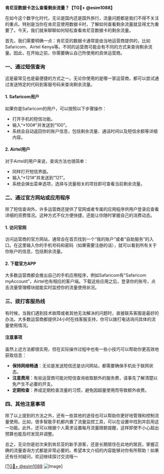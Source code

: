 **肯尼亚数据卡怎么查看剩余流量？【TG💪+ @esim1088】**

在如今这个数字化时代，无论是国内还是国外旅行，流量问题都是我们不得不关注的重点。特别是当你在肯尼亚使用数据卡时，了解如何查看剩余流量就显得尤为重要了。今天，我们就来聊聊如何轻松查看肯尼亚数据卡的剩余流量。

首先，我们需要明确一点：肯尼亚的数据卡通常是由当地运营商提供的，比如Safaricom、Airtel Kenya等。不同的运营商可能会有不同的方式来查询剩余流量。因此，在开始之前，你需要确认自己所使用的具体运营商。

### **一、通过短信查询**

这是最常见也是最便捷的方式之一。无论你使用的是哪一家运营商，都可以尝试通过发送特定的代码到客服号码来查询剩余流量。

#### **1. Safaricom用户**
如果你是Safaricom的用户，可以按照以下步骤操作：
- 打开手机的短信功能。
- 输入“*100#”并发送到“100”。
- 系统会自动返回你的账户信息，包括剩余流量、通话时间以及短信余额等详细内容。

#### **2. Airtel用户**
对于Airtel的用户来说，查询方法也很简单：
- 同样打开短信界面。
- 输入“*121#”并发送到“121”。
- 系统会弹出菜单选项，选择与流量相关的项目即可查看当前剩余流量。

### **二、通过官方网站或应用程序**

除了短信查询外，许多运营商还提供了官网或者专属的应用程序供用户登录后查看详细的资费情况。这种方式不仅方便快捷，还能让你随时掌握自己的消费动态。

#### **1. 访问官网**
访问运营商的官方网站，通常会在首页找到一个“我的账户”或者“自助服务”的入口。在这里输入你的手机号码和密码（如果需要注册的话），就可以看到所有关于你账户的信息，包括剩余流量。

#### **2. 下载官方APP**
大多数运营商都会推出自己的手机应用程序，例如Safaricom有“Safaricom myAccount”，Airtel也有相应的客户端。下载这些应用之后，登录你的账号，点击流量管理模块就能实时监控你的流量使用状况。

### **三、拨打客服热线**

有时候，当我们遇到技术故障或者其他无法解决的问题时，直接联系客服是最好的办法。大多数运营商都提供24小时在线客服支持，你可以拨打电话询问具体的流量使用情况。

#### **注意事项**
虽然上述方法都很实用，但在实际操作过程中也有一些小技巧可以帮助你更高效地获取信息：
- **保持网络畅通**：无论是发送短信还是访问网站，都需要确保手机处于联网状态。
- **注意费用**：有些运营商可能对短信查询收取额外的服务费，请事先了解清楚以免产生不必要的开支。
- **定期检查**：养成定期检查流量的习惯，避免因超量使用而导致额外收费。

### **四、其他注意事项**

除了以上提到的方法之外，还有一些其他的途径也可以帮助你更好地管理和控制流量使用。比如，很多智能手机都内置了流量监控工具，可以在设置中找到并启用这一功能。此外，还可以根据个人需求设置每月流量限额提醒，这样即使不小心超出预算也能及时发现并调整。

总之，无论你是初次来到肯尼亚的新手游客，还是长期居住在此地的居民，掌握正确的流量查询方式都是非常必要的。希望本文介绍的内容能够对你有所帮助！如果还有任何疑问，欢迎继续探讨交流哦～

[[TG💪+ @esim1088](https://t.me/s/esim1088) ![Image](https://i.postimg.cc/4NQfJmqS/Snipaste-2025-05-13-00-14-12.png)]